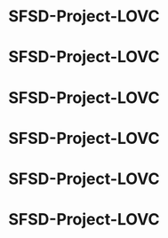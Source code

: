 # SFSD-Project-LOVC
# SFSD-Project-LOVC
# SFSD-Project-LOVC
# SFSD-Project-LOVC
# SFSD-Project-LOVC
# SFSD-Project-LOVC
